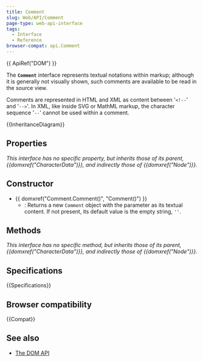 ```yaml
---
title: Comment
slug: Web/API/Comment
page-type: web-api-interface
tags:
  - Interface
  - Reference
browser-compat: api.Comment
---
```


{{ ApiRef("DOM") }}

The **`Comment`** interface represents textual notations within markup; although it is generally not visually shown, such comments are available to be read in the source view.

Comments are represented in HTML and XML as content between '`<!--`' and '`-->`'. In XML, like inside SVG or MathML markup, the character sequence '`--`' cannot be used within a comment.

{{InheritanceDiagram}}

## Properties

_This interface has no specific property, but inherits those of its parent, {{domxref("CharacterData")}}, and indirectly those of {{domxref("Node")}}._

## Constructor

- {{ domxref("Comment.Comment()", "Comment()") }}
  - : Returns a new `Comment` object with the parameter as its textual content. If not present, its default value is the empty string, `''`.

## Methods

_This interface has no specific method, but inherits those of its parent, {{domxref("CharacterData")}}, and indirectly those of {{domxref("Node")}}._

## Specifications

{{Specifications}}

## Browser compatibility

{{Compat}}

## See also

- [The DOM API](/en-US/docs/Web/API/Document_Object_Model)
